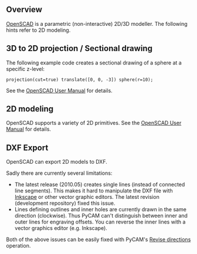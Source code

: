 Overview
--------

[OpenSCAD](http://openscad.org) is a parametric (non-interactive) 2D/3D
modeller. The following hints refer to 2D modeling.

3D to 2D projection / Sectional drawing
---------------------------------------

The following example code creates a sectional drawing of a sphere at a
specific z-level:

    projection(cut=true) translate([0, 0, -3]) sphere(r=10);

See the [OpenSCAD User
Manual](http://en.wikibooks.org/wiki/OpenSCAD_User_Manual/3D_to_2D_Projection)
for details.

2D modeling
------------

OpenSCAD supports a variety of 2D primitives. See the [OpenSCAD User
Manual](http://en.wikibooks.org/wiki/OpenSCAD_User_Manual/2D_Primitives)
for details.

DXF Export
----------

OpenSCAD can export 2D models to DXF.

Sadly there are currently several limitations:

-   The latest release (2010.05) creates single lines (instead of
    connected line segments). This makes it hard to manipulate the DXF
    file with [Inkscape](http://inkscape.org) or other vector graphic
    editors. The latest revision (development repository) fixed this
    issue.
-   Lines defining outlines and inner holes are currently drawn in the
    same direction (clockwise). Thus PyCAM can't distinguish between
    inner and outer lines for engraving offsets. You can reverse the
    inner lines with a vector graphics editor (e.g. Inkscape).

Both of the above issues can be easily fixed with PyCAM's [Revise
directions](model-transformations#Miscellaneous) operation.
